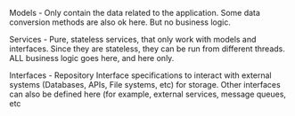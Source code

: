 ﻿Models - Only contain the data related to the application. Some data conversion methods are also ok here. But no business logic.

Services - Pure, stateless services, that only work with models and interfaces. Since they are stateless, they can be run from different threads. ALL business logic goes here, and here only.

Interfaces - Repository Interface specifications to interact with external systems (Databases, APIs, File systems, etc) for storage. Other interfaces can also be defined here (for example, external services, message queues, etc